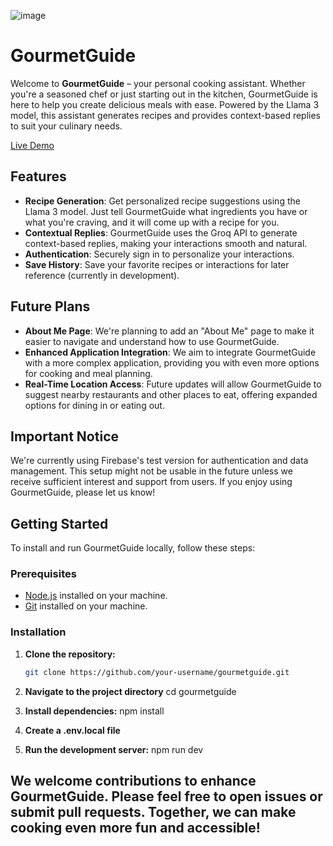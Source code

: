 ![image](https://github.com/user-attachments/assets/46863f2d-61a0-4461-afda-df2be2f45754)

# GourmetGuide

Welcome to **GourmetGuide** – your personal cooking assistant. Whether you're a seasoned chef or just starting out in the kitchen, GourmetGuide is here to help you create delicious meals with ease. Powered by the Llama 3 model, this assistant generates recipes and provides context-based replies to suit your culinary needs.

[Live Demo](https://gourmetguide.vercel.app/)

## Features

- **Recipe Generation**: Get personalized recipe suggestions using the Llama 3 model. Just tell GourmetGuide what ingredients you have or what you're craving, and it will come up with a recipe for you.
- **Contextual Replies**: GourmetGuide uses the Groq API to generate context-based replies, making your interactions smooth and natural.
- **Authentication**: Securely sign in to personalize your interactions.
- **Save History**: Save your favorite recipes or interactions for later reference (currently in development).

## Future Plans

- **About Me Page**: We're planning to add an "About Me" page to make it easier to navigate and understand how to use GourmetGuide.
- **Enhanced Application Integration**: We aim to integrate GourmetGuide with a more complex application, providing you with even more options for cooking and meal planning.
- **Real-Time Location Access**: Future updates will allow GourmetGuide to suggest nearby restaurants and other places to eat, offering expanded options for dining in or eating out.

## Important Notice

We're currently using Firebase's test version for authentication and data management. This setup might not be usable in the future unless we receive sufficient interest and support from users. If you enjoy using GourmetGuide, please let us know!

## Getting Started

To install and run GourmetGuide locally, follow these steps:

### Prerequisites

- [Node.js](https://nodejs.org/) installed on your machine.
- [Git](https://git-scm.com/) installed on your machine.

### Installation

1. **Clone the repository:**

   ```bash
   git clone https://github.com/your-username/gourmetguide.git

2. **Navigate to the project directory**
cd gourmetguide

3. **Install dependencies:**
npm install

4. **Create a .env.local file**

5. **Run the development server:**
npm run dev

## We welcome contributions to enhance GourmetGuide. Please feel free to open issues or submit pull requests. Together, we can make cooking even more fun and accessible!

